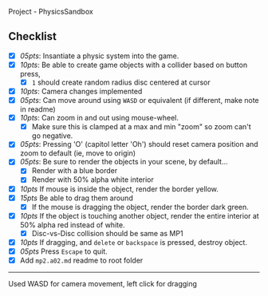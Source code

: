 Project - PhysicsSandbox

## Checklist
- [x] *05pts*: Insantiate a physic system into the game.
- [x] *10pts*: Be able to create game objects with a collider based on button press,
    - [x] `1` should create random radius disc centered at cursor
- [x] *10pts*: Camera changes implemented
- [x] *05pts*: Can move around using `WASD` or equivalent (if different, make note in readme)
- [x] *10pts*: Can zoom in and out using mouse-wheel.
    - [x] Make sure this is clamped at a max and min "zoom" so zoom can't go negative.
- [x] *05pts*: Pressing 'O' (capitol letter 'Oh') should reset camera position and zoom to default (ie, move to origin)
- [x] *05pts*: Be sure to render the objects in your scene, by default...
    - [x] Render with a blue border
    - [x] Render with 50% alpha white interior
- [x] *10pts* If mouse is inside the object, render the border yellow.
- [x] *15pts* Be able to drag them around
    - [x] If the mouse is dragging the object, render the border dark green.
- [x] *10pts* If the object is touching another object, render the entire interior at 50% alpha red instead of white. 
    - [x] Disc-vs-Disc collision should be same as MP1
- [x] *10pts* If dragging, and `delete` or `backspace` is pressed, destroy object.
- [x] *05pts* Press `Escape` to quit.
- [x] Add `mp2.a02.md` readme to root folder

------------
Used WASD for camera movement, left click for dragging